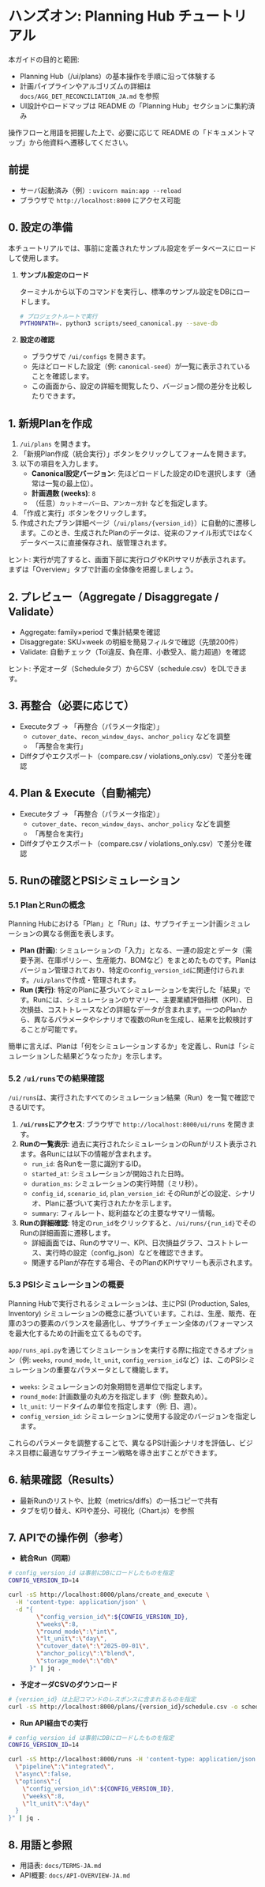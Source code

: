 # ハンズオン: Planning Hub チュートリアル

本ガイドの目的と範囲:

- Planning Hub（/ui/plans）の基本操作を手順に沿って体験する
- 計画パイプラインやアルゴリズムの詳細は `docs/AGG_DET_RECONCILIATION_JA.md` を参照
- UI設計やロードマップは README の「Planning Hub」セクションに集約済み

操作フローと用語を把握した上で、必要に応じて README の「ドキュメントマップ」から他資料へ遷移してください。

## 前提
- サーバ起動済み（例）: `uvicorn main:app --reload`
- ブラウザで `http://localhost:8000` にアクセス可能

## 0. 設定の準備

本チュートリアルでは、事前に定義されたサンプル設定をデータベースにロードして使用します。

1.  **サンプル設定のロード**

    ターミナルから以下のコマンドを実行し、標準のサンプル設定をDBにロードします。

    ```bash
    # プロジェクトルートで実行
    PYTHONPATH=. python3 scripts/seed_canonical.py --save-db
    ```

2.  **設定の確認**

    - ブラウザで `/ui/configs` を開きます。
    - 先ほどロードした設定（例: `canonical-seed`）が一覧に表示されていることを確認します。
    - この画面から、設定の詳細を閲覧したり、バージョン間の差分を比較したりできます。


## 1. 新規Planを作成

1) `/ui/plans` を開きます。
2) 「新規Plan作成（統合実行）」ボタンをクリックしてフォームを開きます。
3) 以下の項目を入力します。
   - **Canonical設定バージョン**: 先ほどロードした設定のIDを選択します（通常は一覧の最上位）。
   - **計画週数 (weeks)**: `8`
   - （任意）`カットオーバー日`、`アンカー方針` などを指定します。
4) 「作成と実行」ボタンをクリックします。
5) 作成されたプラン詳細ページ（`/ui/plans/{version_id}`）に自動的に遷移します。このとき、生成されたPlanのデータは、従来のファイル形式ではなくデータベースに直接保存され、版管理されます。

ヒント: 実行が完了すると、画面下部に実行ログやKPIサマリが表示されます。まずは「Overview」タブで計画の全体像を把握しましょう。

## 2. プレビュー（Aggregate / Disaggregate / Validate）
- Aggregate: family×period で集計結果を確認
- Disaggregate: SKU×week の明細を簡易フィルタで確認（先頭200件）
- Validate: 自動チェック（Tol違反、負在庫、小数受入、能力超過）を確認

ヒント: 予定オーダ（Scheduleタブ）からCSV（schedule.csv）をDLできます。

## 3. 再整合（必要に応じて）
- Executeタブ → 「再整合（パラメータ指定）」
  - `cutover_date`、`recon_window_days`、`anchor_policy` などを調整
  - 「再整合を実行」
- Diffタブやエクスポート（compare.csv / violations_only.csv）で差分を確認

## 4. Plan & Execute（自動補完）
- Executeタブ → 「再整合（パラメータ指定）」
  - `cutover_date`、`recon_window_days`、`anchor_policy` などを調整
  - 「再整合を実行」
- Diffタブやエクスポート（compare.csv / violations_only.csv）で差分を確認

## 5. Runの確認とPSIシミュレーション

### 5.1 PlanとRunの概念

Planning Hubにおける「Plan」と「Run」は、サプライチェーン計画シミュレーションの異なる側面を表します。

-   **Plan (計画)**: シミュレーションの「入力」となる、一連の設定とデータ（需要予測、在庫ポリシー、生産能力、BOMなど）をまとめたものです。Planはバージョン管理されており、特定の`config_version_id`に関連付けられます。`/ui/plans`で作成・管理されます。
-   **Run (実行)**: 特定のPlanに基づいてシミュレーションを実行した「結果」です。Runには、シミュレーションのサマリー、主要業績評価指標（KPI）、日次損益、コストトレースなどの詳細なデータが含まれます。一つのPlanから、異なるパラメータやシナリオで複数のRunを生成し、結果を比較検討することが可能です。

簡単に言えば、Planは「何をシミュレーションするか」を定義し、Runは「シミュレーションした結果どうなったか」を示します。

### 5.2 `/ui/runs`での結果確認

`/ui/runs`は、実行されたすべてのシミュレーション結果（Run）を一覧で確認できるUIです。

1.  **`/ui/runs`にアクセス**: ブラウザで `http://localhost:8000/ui/runs` を開きます。
2.  **Runの一覧表示**: 過去に実行されたシミュレーションのRunがリスト表示されます。各Runには以下の情報が含まれます。
    -   `run_id`: 各Runを一意に識別するID。
    -   `started_at`: シミュレーションが開始された日時。
    -   `duration_ms`: シミュレーションの実行時間（ミリ秒）。
    -   `config_id`, `scenario_id`, `plan_version_id`: そのRunがどの設定、シナリオ、Planに基づいて実行されたかを示します。
    -   `summary`: フィルレート、総利益などの主要なサマリー情報。
3.  **Runの詳細確認**: 特定の`run_id`をクリックすると、`/ui/runs/{run_id}`でそのRunの詳細画面に遷移します。
    -   詳細画面では、Runのサマリー、KPI、日次損益グラフ、コストトレース、実行時の設定（config_json）などを確認できます。
    -   関連するPlanが存在する場合、そのPlanのKPIサマリーも表示されます。

### 5.3 PSIシミュレーションの概要

Planning Hubで実行されるシミュレーションは、主にPSI (Production, Sales, Inventory) シミュレーションの概念に基づいています。これは、生産、販売、在庫の3つの要素のバランスを最適化し、サプライチェーン全体のパフォーマンスを最大化するための計画を立てるものです。

`app/runs_api.py`を通じてシミュレーションを実行する際に指定できるオプション（例: `weeks`, `round_mode`, `lt_unit`, `config_version_id`など）は、このPSIシミュレーションの重要なパラメータとして機能します。

-   `weeks`: シミュレーションの対象期間を週単位で指定します。
-   `round_mode`: 計画数量の丸め方を指定します（例: 整数丸め）。
-   `lt_unit`: リードタイムの単位を指定します（例: 日、週）。
-   `config_version_id`: シミュレーションに使用する設定のバージョンを指定します。

これらのパラメータを調整することで、異なるPSI計画シナリオを評価し、ビジネス目標に最適なサプライチェーン戦略を導き出すことができます。

## 6. 結果確認（Results）
- 最新Runのリストや、比較（metrics/diffs）の一括コピーで共有
- タブを切り替え、KPIや差分、可視化（Chart.js）を参照

## 7. APIでの操作例（参考）

- **統合Run（同期）**

```bash
# config_version_id は事前にDBにロードしたものを指定
CONFIG_VERSION_ID=14

curl -sS http://localhost:8000/plans/create_and_execute \
  -H 'content-type: application/json' \
  -d "{
        \"config_version_id\":${CONFIG_VERSION_ID},
        \"weeks\":8,
        \"round_mode\":\"int\",
        \"lt_unit\":\"day\",
        \"cutover_date\":\"2025-09-01\",
        \"anchor_policy\":\"blend\",
        \"storage_mode\":\"db\"
      }" | jq .
```

- **予定オーダCSVのダウンロード**

```bash
# {version_id} は上記コマンドのレスポンスに含まれるものを指定
curl -sS http://localhost:8000/plans/{version_id}/schedule.csv -o schedule.csv
```

- **Run API経由での実行**

```bash
# config_version_id は事前にDBにロードしたものを指定
CONFIG_VERSION_ID=14

curl -sS http://localhost:8000/runs -H 'content-type: application/json' -d "{
  \"pipeline\":\"integrated\",
  \"async\":false,
  \"options\":{
    \"config_version_id\":${CONFIG_VERSION_ID},
    \"weeks\":8,
    \"lt_unit\":\"day\"
  }
}" | jq .
```

## 8. 用語と参照
- 用語表: `docs/TERMS-JA.md`
- API概要: `docs/API-OVERVIEW-JA.md`
